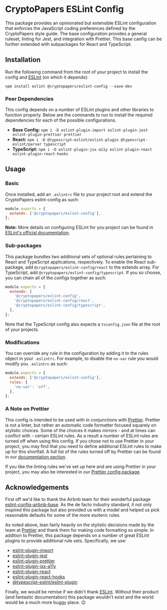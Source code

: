 # CryptoPapers ESLint Config

This package provides an opinionated but extensible ESLint configuration that enforces the JavaScript coding preferences defined by the CryptoPapers style guide. The base configuration provides a general ruleset, linting for Jest, and integration with Prettier. This base canfig can be further extended with subpackages for React and TypeScript.

## Installation

Run the following command from the root of your project to install the config and [ESLint](https://www.npmjs.com/package/eslint) (on which it depends):

`npm install eslint @cryptopapers/eslint-config --save-dev`

### Peer Dependencies

This config depends on a number of ESLint plugins and other libraries to function properly. Below are the commands to run to install the required dependencies for each of the possible configurations.

- **Base Config:** `npm i -D eslint-plugin-import eslint-plugin-jest eslint-plugin-prettier prettier`
- **React:** `npm i -D @typescript-eslint/eslint-plugin @typescript-eslint/parser typescript`
- **TypeScript:** `npm i -D eslint-plugin-jsx-a11y eslint-plugin-react eslint-plugin-react-hooks`

## Usage

### Basic

Once installed, add an `.eslintrc` file to your project root and extend the CryptoPapers eslint-config as such:

```js
module.exports = {
  extends: ['@cryptopapers/eslint-config'],
};
```

**Note:** More details on configuring ESLint for you project can be found in [ESLint's official documentation](https://eslint.org/docs/user-guide/configuring).

### Sub-packages

This package bundles two additional sets of optional rules pertaining to React and TypeScript applications, respectively. To enable the React sub-package, add `@cryptopapers/eslint-config/react` to the extends array. For TypeScript, add `@cryptopapers/eslint-config/typescript`. If you so choose, you can chain all of the configs together as such:

```js
module.exports = {
  extends: [
    '@cryptopapers/eslint-config',
    '@cryptopapers/eslint-config/react',
    '@cryptopapers/eslint-config/typescript',
  ],
};
```

Note that the TypeScript config also expects a `tsconfig.json` file at the root of your projects.

### Modifications

You can override any rule in the configuration by adding it to the rules object in your `.eslintrc`. For example, to disable the `no-var` rule you would modify you `.eslintrc` as such:

```js
module.exports = {
  extends: ['@cryptopapers/eslint-config'],
  rules: {
    'no-var': 'off',
  },
};
```

### A Note on Prettier

This config is intended to be used with in conjunctions with [Prettier](https://prettier.io/). Prettier is not a linter, but rather an automatic code formatter focused squarely on stylistic choices. Some of the choices it makes mirrors - and at times can conflict with - certain ESLint rules. As a result a number of ESLint rules are turned off when using this config. If you chose not to use Prettier in your project, you may find that you need to define additional ESLint rules to make up for this shortfall. A full list of the rules turned off by Prettier can be found in our [documentation section](https://github.com/crypto-papers/eslint-config/blob/master/docs/prettier.md).

If you like the linting rules we've set up here and are using Prettier in your project, you may also be interested in our [Prettier config package](https://www.npmjs.com/package/@cryptopapers/prettier-config).

## Acknowledgements

First off we'd like to thank the Airbnb team for their wonderful package [eslint-config-airbnb-base](https://www.npmjs.com/package/eslint-config-airbnb-base). As the de facto industry standard, it not only inspired this package but also provided us with a model and helped us pick reasonable defaults for some of the more esoteric rules.

As noted above, lean fairly heavily on the stylistic decisions made by the team at [Prettier](https://prettier.io/) and thank them for making code formatting so simple. In addition to Prettier, this package depends on a number of great ESLint plugins to provide additional rule sets. Specifically, we use:

- [eslint-plugin-import](https://www.npmjs.com/package/eslint-plugin-import)
- [eslint-plugin-jest](https://www.npmjs.com/package/eslint-plugin-jest)
- [eslint-plugin-prettier](https://www.npmjs.com/package/eslint-plugin-prettier)
- [eslint-plugin-jsx-a11y](https://www.npmjs.com/package/eslint-plugin-jsx-a11y)
- [eslint-plugin-react](https://www.npmjs.com/package/eslint-plugin-react)
- [eslint-plugin-react-hooks](https://www.npmjs.com/package/eslint-plugin-react-hooks)
- [@typescript-eslint/eslint-plugin](https://www.npmjs.com/package/@typescript-eslint/eslint-plugin)

Finally, we would be remise if we didn't thank [ESLint](https://eslint.org/). Without their product (and fantastic documentation) this package wouldn't exist and the world would be a much more buggy place. :wink:
